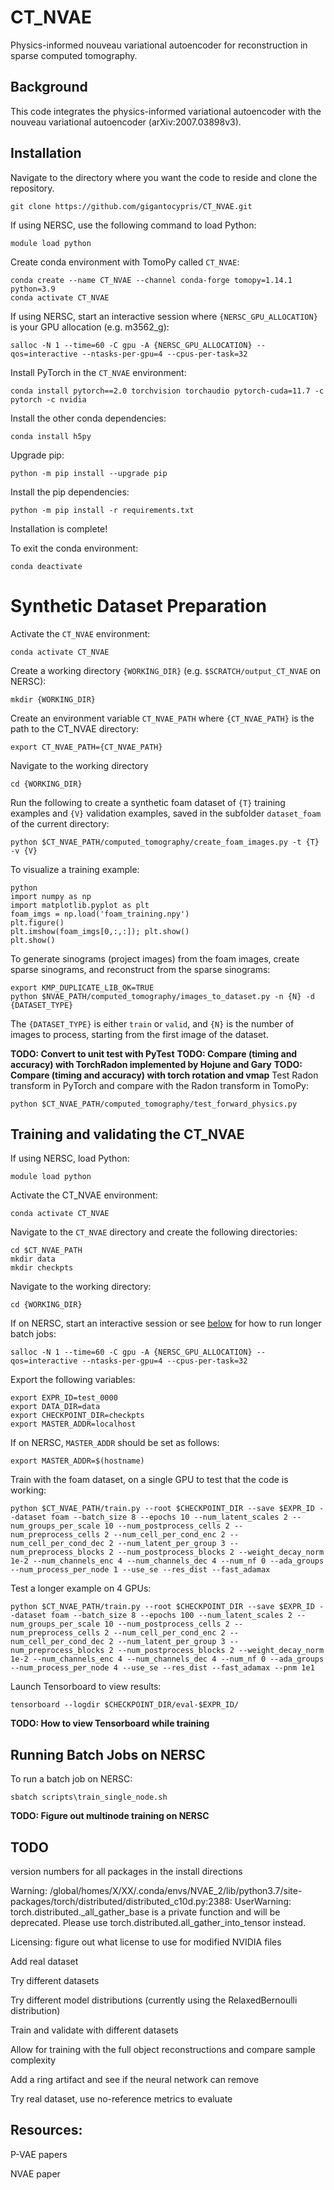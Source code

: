 # CT_NVAE

Physics-informed nouveau variational autoencoder for reconstruction in sparse computed tomography.

## Background

This code integrates the physics-informed variational autoencoder with the nouveau variational autoencoder (arXiv:2007.03898v3).

## Installation

Navigate to the directory where you want the code to reside and clone the repository.
```
git clone https://github.com/gigantocypris/CT_NVAE.git
```

If using NERSC, use the following command to load Python:
```
module load python
```

Create conda environment with TomoPy called `CT_NVAE`: 
```
conda create --name CT_NVAE --channel conda-forge tomopy=1.14.1 python=3.9
conda activate CT_NVAE
```

If using NERSC, start an interactive session where `{NERSC_GPU_ALLOCATION}` is your GPU allocation (e.g. m3562_g):
```
salloc -N 1 --time=60 -C gpu -A {NERSC_GPU_ALLOCATION} --qos=interactive --ntasks-per-gpu=4 --cpus-per-task=32
```

Install PyTorch in the `CT_NVAE` environment:
```
conda install pytorch==2.0 torchvision torchaudio pytorch-cuda=11.7 -c pytorch -c nvidia
```

Install the other conda dependencies:
```
conda install h5py
```

Upgrade pip:
```
python -m pip install --upgrade pip
```

Install the pip dependencies:
```
python -m pip install -r requirements.txt
```

Installation is complete!

To exit the conda environment:
```
conda deactivate
```

# Synthetic Dataset Preparation

Activate the `CT_NVAE` environment:
```
conda activate CT_NVAE
```

Create a working directory `{WORKING_DIR}` (e.g. `$SCRATCH/output_CT_NVAE` on NERSC):
```
mkdir {WORKING_DIR}
```

Create an environment variable `CT_NVAE_PATH` where `{CT_NVAE_PATH}` is the path to the CT_NVAE directory:
```
export CT_NVAE_PATH={CT_NVAE_PATH}
```

Navigate to the working directory
```
cd {WORKING_DIR}
```

Run the following to create a synthetic foam dataset of `{T}` training examples and `{V}` validation examples, saved in the subfolder `dataset_foam` of the current directory:
```
python $CT_NVAE_PATH/computed_tomography/create_foam_images.py -t {T} -v {V}
```

To visualize a training example:
```
python
import numpy as np
import matplotlib.pyplot as plt
foam_imgs = np.load('foam_training.npy')
plt.figure()
plt.imshow(foam_imgs[0,:,:]); plt.show()
plt.show()
```

To generate sinograms (project images) from the foam images, create sparse sinograms, and reconstruct from the sparse sinograms:
```
export KMP_DUPLICATE_LIB_OK=TRUE
python $NVAE_PATH/computed_tomography/images_to_dataset.py -n {N} -d {DATASET_TYPE}
```
The `{DATASET_TYPE}` is either `train` or `valid`, and `{N}` is the number of images to process, starting from the first image of the dataset.


**TODO: Convert to unit test with PyTest**
**TODO: Compare (timing and accuracy) with TorchRadon implemented by Hojune and Gary**
**TODO: Compare (timing and accuracy) with torch rotation and vmap**
Test Radon transform in PyTorch and compare with the Radon transform in TomoPy:
```
python $CT_NVAE_PATH/computed_tomography/test_forward_physics.py 
```

## Training and validating the CT_NVAE

If using NERSC, load Python:
```
module load python
```

Activate the CT_NVAE environment:
```
conda activate CT_NVAE
```

Navigate to the `CT_NVAE` directory and create the following directories:
```
cd $CT_NVAE_PATH
mkdir data
mkdir checkpts
```

Navigate to the working directory:
```
cd {WORKING_DIR}
```

If on NERSC, start an interactive session or see [below](#running-batch-jobs-on-NERSC) for how to run longer batch jobs:
```
salloc -N 1 --time=60 -C gpu -A {NERSC_GPU_ALLOCATION} --qos=interactive --ntasks-per-gpu=4 --cpus-per-task=32
```

Export the following variables:
```
export EXPR_ID=test_0000
export DATA_DIR=data
export CHECKPOINT_DIR=checkpts
export MASTER_ADDR=localhost
```

If on NERSC, `MASTER_ADDR` should be set as follows:
```
export MASTER_ADDR=$(hostname)
```

Train with the foam dataset, on a single GPU to test that the code is working:
```
python $CT_NVAE_PATH/train.py --root $CHECKPOINT_DIR --save $EXPR_ID --dataset foam --batch_size 8 --epochs 10 --num_latent_scales 2 --num_groups_per_scale 10 --num_postprocess_cells 2 --num_preprocess_cells 2 --num_cell_per_cond_enc 2 --num_cell_per_cond_dec 2 --num_latent_per_group 3 --num_preprocess_blocks 2 --num_postprocess_blocks 2 --weight_decay_norm 1e-2 --num_channels_enc 4 --num_channels_dec 4 --num_nf 0 --ada_groups --num_process_per_node 1 --use_se --res_dist --fast_adamax
```

Test a longer example on 4 GPUs:
```
python $CT_NVAE_PATH/train.py --root $CHECKPOINT_DIR --save $EXPR_ID --dataset foam --batch_size 8 --epochs 100 --num_latent_scales 2 --num_groups_per_scale 10 --num_postprocess_cells 2 --num_preprocess_cells 2 --num_cell_per_cond_enc 2 --num_cell_per_cond_dec 2 --num_latent_per_group 3 --num_preprocess_blocks 2 --num_postprocess_blocks 2 --weight_decay_norm 1e-2 --num_channels_enc 4 --num_channels_dec 4 --num_nf 0 --ada_groups --num_process_per_node 4 --use_se --res_dist --fast_adamax --pnm 1e1
```

Launch Tensorboard to view results:
```
tensorboard --logdir $CHECKPOINT_DIR/eval-$EXPR_ID/
```

**TODO: How to view Tensorboard while training**

## Running Batch Jobs on NERSC

To run a batch job on NERSC:
```
sbatch scripts\train_single_node.sh
```

**TODO: Figure out multinode training on NERSC**

## TODO

version numbers for all packages in the install directions

Warning:
/global/homes/X/XX/.conda/envs/NVAE_2/lib/python3.7/site-packages/torch/distributed/distributed_c10d.py:2388: UserWarning: torch.distributed._all_gather_base is a private function and will be deprecated. Please use torch.distributed.all_gather_into_tensor instead.

Licensing: figure out what license to use for modified NVIDIA files

Add real dataset

Try different datasets

Try different model distributions (currently using the RelaxedBernoulli distribution)

Train and validate with different datasets

Allow for training with the full object reconstructions and compare sample complexity

Add a ring artifact and see if the neural network can remove

Try real dataset, use no-reference metrics to evaluate

## Resources:

P-VAE papers

NVAE paper